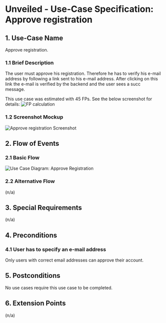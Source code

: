 # Unveiled - Use-Case Specification: Approve registration

## 1. Use-Case Name
Approve registration.

### 1.1 Brief Description
The user must approve his registration. Therefore he has to verify his e-mail address by following a link sent to his e-mail address. After clicking on this link the e-mail is verified by the backend and the user sees a succ message.

This use case was estimated with 45 FPs. See the below screenshot for details:
![][fp calculation]

### 1.2 Screenshot Mockup
![][screenshot]

## 2. Flow of Events

### 2.1 Basic Flow
![][basic flow]

### 2.2 Alternative Flow
(n/a)

## 3. Special Requirements
(n/a)

## 4. Preconditions
### 4.1 User has to specify an e-mail address
Only users with correct email addresses can approve their account.


## 5. Postconditions
No use cases require this use case to be completed.

## 6. Extension Points
(n/a)

<!-- Link definitions: -->
[basic flow]: https://raw.githubusercontent.com/SAS-Systems/Unveiled-Documentation/master/Bilder/UC_Diagrams/UC_Diagram_Approve_registration.png "Use Case Diagram: Approve Registration"
[screenshot]: https://raw.githubusercontent.com/SAS-Systems/Unveiled-Documentation/master/Bilder/Screenshots_website/approved_registration.PNG "Approve registration Screenshot"
[fp calculation]: https://raw.githubusercontent.com/SAS-Systems/Unveiled-Documentation/master/Bilder/FP%20calculation/FP_approve_registration.PNG "FP calculation"

